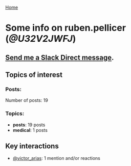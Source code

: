 [Home](https://kelu124.github.io/echommunity/)

# Some info on __ruben.pellicer__ (_@U32V2JWFJ_)


## [Send me a Slack Direct message](https://echopen.slack.com/messages/@ruben.pellicer/).

## Topics of interest

### Posts: 

Number of posts: 19

### Topics:

* __posts__: 19 posts
* __medical__: 1 posts

## Key interactions 

* [@victor_arias](./U32FZ0QLX.md): 1 mention and/or reactions
